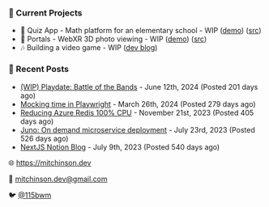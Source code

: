 ### 📌 Current Projects
- 📝 Quiz App - Math platform for an elementary school - WIP ([demo](https://quiz-staging.mitchinson.dev/)) ([src](https://github.com/bmitchinson/budget-entry))
- 📸 Portals - WebXR 3D photo viewing - WIP ([demo](https://portals.mitchinson.dev/)) ([src](https://github.com/bmitchinson/vr-jpg-viewer-webxr))
- 🎶 Building a video game - WIP ([dev blog](https://blog.mitchinson.dev/playdate-dev-one))

### 📝 Recent Posts

- [(WIP) Playdate: Battle of the Bands](https://blog.mitchinson.dev/playdate-dev-one) - June 12th, 2024 (Posted 201 days ago)
- [Mocking time in Playwright](https://blog.mitchinson.dev/playwright-mock-time) - March 26th, 2024 (Posted 279 days ago)
- [Reducing Azure Redis 100% CPU](https://blog.mitchinson.dev/redis-cpu) - November 21st, 2023 (Posted 405 days ago)
- [Juno: On demand microservice deployment](https://blog.mitchinson.dev/juno) - July 23rd, 2023 (Posted 526 days ago)
- [NextJS Notion Blog](https://blog.mitchinson.dev/blog-2023) - July 9th, 2023 (Posted 540 days ago)

🌐 https://mitchinson.dev

💌 mitchinson.dev@gmail.com

🐦 [@115bwm](https://twitter.com/115bwm)